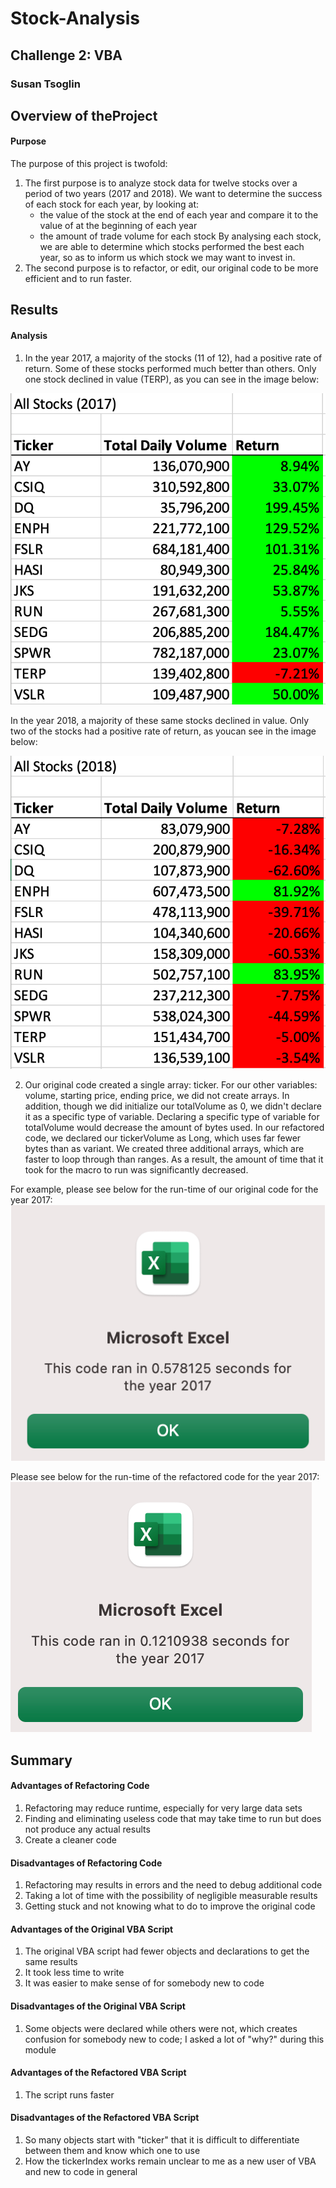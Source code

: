 # Stock-Analysis
## Challenge 2: VBA
### Susan Tsoglin

## Overview of theProject

#### Purpose
The purpose of this project is twofold:
1. The first purpose is to analyze stock data for twelve stocks over a period of two years (2017 and 2018). We want to determine the success of each stock for each year, by looking at:
   - the value of the stock at the end of each year and compare it to the value of at the beginning of each year
    - the amount of trade volume for each stock
By analysing each stock, we are able to determine which stocks performed the best each year, so as to inform us which stock we may want to invest in.
2. The second purpose is to refactor, or edit, our original code to be more efficient and to run faster.

## Results

#### Analysis

1. In the year 2017, a majority of the stocks (11 of 12), had a positive rate of return. Some of these stocks performed much better than others. Only one stock declined in value (TERP), as you can see in the image below:

![Performance_2017](Resources/Performance_2017.png)

   In the year 2018, a majority of these same stocks declined in value. Only two of the stocks had a positive rate of return, as youcan see in the image below:

![Performance_2018](Resources/Performance_2018.png)

2. Our original code created a single array: ticker. For our other variables: volume, starting price, ending price, we did not create arrays. In addition, though we did initialize our totalVolume as 0, we didn't declare it as a specific type of variable. Declaring a specific type of variable for totalVolume would decrease the amount of bytes used. In our refactored code, we declared our tickerVolume as Long, which uses far fewer bytes than as variant. We created three additional arrays, which are faster to loop through than ranges. As a result, the amount of time that it took for the macro to run was significantly decreased.

  For example, please see below for the run-time of our original code for the year 2017:
![VBA_2017_Original_Outcome](Resources/VBA_2017_Original_Outcome.png)

   Please see below for the run-time of the refactored code for the year 2017:
![VBA_Challenge_2017](Resources/VBA_Challenge_2017.png)

## Summary

#### Advantages of Refactoring Code
1. Refactoring may reduce runtime, especially for very large data sets
2. Finding and eliminating useless code that may take time to run but does not produce any actual results
3. Create a cleaner code

#### Disadvantages of Refactoring Code
1. Refactoring may results in errors and the need to debug additional code
2. Taking a lot of time with the possibility of negligible measurable results
3. Getting stuck and not knowing what to do to improve the original code

#### Advantages of the Original VBA Script
1. The original VBA script had fewer objects and declarations to get the same results
2. It took less time to write
3. It was easier to make sense of for somebody new to code

#### Disadvantages of the Original VBA Script
1. Some objects were declared while others were not, which creates confusion for somebody new to code; I asked a lot of "why?" during this module

#### Advantages of the Refactored VBA Script
1. The script runs faster

#### Disadvantages of the Refactored VBA Script
1. So many objects start with "ticker" that it is difficult to differentiate between them and know which one to use
2. How the tickerIndex works remain unclear to me as a new user of VBA and new to code in general



